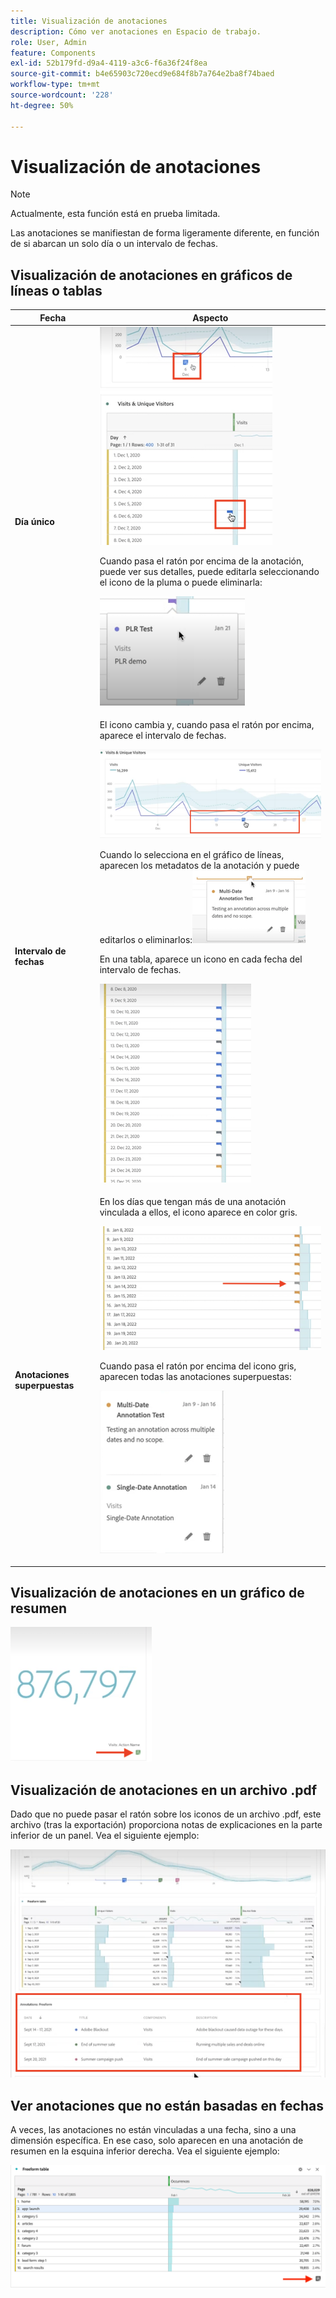 ```yaml
---
title: Visualización de anotaciones
description: Cómo ver anotaciones en Espacio de trabajo.
role: User, Admin
feature: Components
exl-id: 52b179fd-d9a4-4119-a3c6-f6a36f24f8ea
source-git-commit: b4e65903c720ecd9e684f8b7a764e2ba8f74baed
workflow-type: tm+mt
source-wordcount: '228'
ht-degree: 50%

---
```


# Visualización de anotaciones

>[!NOTE]
>
>Actualmente, esta función está en prueba limitada.

Las anotaciones se manifiestan de forma ligeramente diferente, en función de si abarcan un solo día o un intervalo de fechas.

## Visualización de anotaciones en gráficos de líneas o tablas

| Fecha | Aspecto |
| --- | --- |
| **Día único** | ![](assets/single-day.png)<p>Cuando pasa el ratón por encima de la anotación, puede ver sus detalles, puede editarla seleccionando el icono de la pluma o puede eliminarla:<p> ![](assets/hover.png) |
| **Intervalo de fechas** | El icono cambia y, cuando pasa el ratón por encima, aparece el intervalo de fechas.<p>![](assets/multi-day.png)<p>Cuando lo selecciona en el gráfico de líneas, aparecen los metadatos de la anotación y puede editarlos o eliminarlos:![](assets/multi-hover.png)<p>En una tabla, aparece un icono en cada fecha del intervalo de fechas.<p>![](assets/multi-day-table.png) |
| **Anotaciones superpuestas** | En los días que tengan más de una anotación vinculada a ellos, el icono aparece en color gris.<p>![](assets/grey.png)<p>Cuando pasa el ratón por encima del icono gris, aparecen todas las anotaciones superpuestas:<p>![](assets/overlap.png) |

## Visualización de anotaciones en un gráfico de resumen

![](assets/ann-summary.png)

## Visualización de anotaciones en un archivo .pdf

Dado que no puede pasar el ratón sobre los iconos de un archivo .pdf, este archivo (tras la exportación) proporciona notas de explicaciones en la parte inferior de un panel. Vea el siguiente ejemplo:

![](assets/ann-pdf.png)

## Ver anotaciones que no están basadas en fechas

A veces, las anotaciones no están vinculadas a una fecha, sino a una dimensión específica. En ese caso, solo aparecen en una anotación de resumen en la esquina inferior derecha. Vea el siguiente ejemplo:

![](assets/non-date.png)
